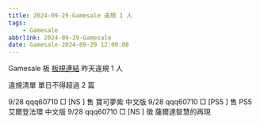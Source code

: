 ```yaml
---
title: 2024-09-29-Gamesale 違規 1 人
tags:
    - Gamesale
abbrlink: 2024-09-29-Gamesale
date: Gamesale-2024-09-29 12:00:00
---
```

Gamesale 板 [板規連結](https://www.ptt.cc/bbs/Gossiping/M.1637425085.A.07D.html)
昨天違規 1 人
<!-- more -->

違規清單
單日不得超過 2 篇

9/28 qqq60710 □ [NS ] 售 寶可夢紫 中文版
9/28 qqq60710 □ [PS5 ] 售 PS5艾爾登法環 中文版
9/28 qqq60710 □ [NS  ] 徵 薩爾達智慧的再現